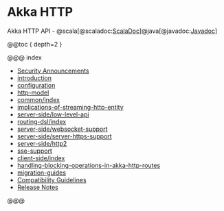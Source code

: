# Akka HTTP

Akka HTTP API - @scala[@scaladoc:[ScalaDoc](akka.http.scaladsl.index)]@java[@javadoc:[Javadoc](akka.http.javadsl.package-summary)]

@@toc { depth=2 }

@@@ index

* [Security Announcements](security.md)
* [introduction](introduction.md)
* [configuration](configuration.md)
* [http-model](common/http-model.md)
* [common/index](common/index.md)
* [implications-of-streaming-http-entity](implications-of-streaming-http-entity.md)
* [server-side/low-level-api](server-side/low-level-api.md)
* [routing-dsl/index](routing-dsl/index.md)
* [server-side/websocket-support](server-side/websocket-support.md)
* [server-side/server-https-support](server-side/server-https-support.md)
* [server-side/http2](server-side/http2.md)
* [sse-support](sse-support.md)
* [client-side/index](client-side/index.md)
* [handling-blocking-operations-in-akka-http-routes](handling-blocking-operations-in-akka-http-routes.md)
* [migration-guides](migration-guide/index.md)
* [Compatibility Guidelines](compatibility-guidelines.md)
* [Release Notes](release-notes.md)

@@@
